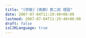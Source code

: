```yaml
---
title: "[转载]《青麒》第二部 理国"
date: 2007-07-04T11:29:40+08:00
lastmod: 2007-07-04T11:29:40+08:00
draft: false
isCJKLanguage: true
---
```


